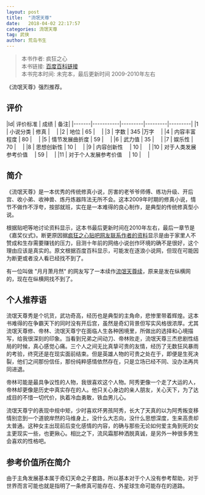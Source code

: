 ```yaml
---
layout: post
title:  "流氓天尊"
date:   2018-04-02 22:17:57
categories: 流氓天尊
tag: 武侠
author: 荒岛书生
---
```


> 本书作者:  疯狂之心  
> 本书链接:  [百度百科链接](https://baike.baidu.com/item/%E6%B5%81%E6%B0%93%E5%A4%A9%E5%B0%8A)  
> 本书完本时间: 未完本，最后更新时间 2009-2010年左右

《流氓天尊》强烈推荐。
<!---more--->


## 评价

|Id| 评价标准   |  成绩 | 备注|
|-------|-----------|---------|---------|---------|
|1 | 小说分类        | 修真  |　 |
|2 | 地位            | 65  |　 |
|3 | 字数            | 345  |万字　 |
|4 | 内容丰富程度     | 80  |　 |
|5 | 情节发展曲折度    | 59  |　 |
|6 | 武力值          | 35  |　 |
|7 | 娱乐性           | 70  |　 |
|8 | 思想创新性       | 10  |　 |
|9 | 内容创新性　      | 10  |　 |
|10 | 对于人类发展参考价值　        | 59  |　 |
|11 | 对于个人发展参考价值　        | 10  |　 |

## 简介
《流氓天尊》是一本优秀的传统修真小说，厉害的老爷爷师傅、练功升级、开后宫、收小弟、收神兽、炼丹炼器阵法无所不会。这本2009年时期的修真小说，情节不做作不浮夸，按部就班，实在是一本难得的良心制作，是典型的传统修真型小说。

根据贴吧等地讨论资料显示，这本书最后更新时间在2010年左右，最后一章节是《嘉奖仪式》。断更原因据[疯狂之心贴吧网友联系作者的资料](http://dq.tieba.com/p/3885383980)显示是由于家里人不赞成和生存需要赚钱的压力，目测十年前的网络小说创作环境的确不是很好，这个理由应该是真实的。原文根据百度百科显示，可能发在逐浪小说网，但现在可能因为断更或者没人看已经找不到了。

有一位叫做 "月月萧月然" 的网友写了一本续作[流氓天尊续](http://liumengtianzunxu.quanben-xiaoshuo.com/)，原来是发在纵横网的，现在在纵横网找不到了。

## 个人推荐语
流氓天尊秀是个坑货，武功奇高，经历也是典型的主角命，悲惨里带着辉煌。这本书难得的在争霸天下的同时没有开后宫，虽然是奇幻背景但写实风格很浓厚。尤其流氓天尊修、帝林、流氓天尊宁在面临人生各种困境里，所做出的选择和心境描写，给我很深刻的印象。当看到兄弟之间动刀、帝林败走，流氓天尊三杰悲剧性结局的时候，真心感觉心痛。三个人之间无比真挚可贵的友情，经历了无数狂风暴雨的考验，终究还是在现实面前结束。但是英雄人物的可贵之处在于，即便是生死决裂，他们之间那份信任，那份纯粹感情依然存在，只是立场已经不同、没办法再共同进退。

帝林可能是最具争议性的人物，我很喜欢这个人物。阿秀更像一个走了大运的人，帝林却更像是历史中真实存在的人。他只关心身边的亲人朋友，关心天下，为了达成目的不惜一切代价，执着冷血勇敢，铁血男儿心。

流氓天尊宁的表现中规中矩，少时喜欢坏男孩阿秀，长大了天真的以为阿秀叛变移情别恋到一个道貌岸然的马维身上，没什么大志向，没什么思想深度，生来高贵却太普通。这种女主出现前后变化感情的内容，的确与那些无论如何爱主角到死的女主更现实一些，也更揪心。相比之下，流风霜那种洒脱真诚，是另外一种很多男生会喜欢的性格吧。


## 参考价值所在简介
由于主角发展基本属于奇幻天命之子套路，所以基本对于个人没有参考帮助，对于世界而言可能也就是指明了一条修真可能存在、外星球生命可能存在的道路。
